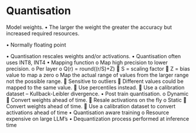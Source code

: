 # Quantisation
Model weights.
•	The larger the weight the greater the accuracy but increased required resources.

•	Normally floating point

•	Quantisation rescales weights and/or activations.
•	Quantisation often uses INT8, INT4
•	Mapping function
o	Map high precision to lower precision.
o	Per layer
o	Q(r) = round((r/S)+Z)
	S = scaling factor
	Z = bias value to map a zero
o	Map the actual range of values from the larger range not the possible range.
	Sensitive to outliers
	Different values could be mapped to the same value.
	Use percentiles instead.
	Use a calibration dataset – Kullback-Leibler divergence.
•	Post train quantisation.
o	Dynamic
	Convert weights ahead of time.
	Resale activations on the fly
o	Static
	Convert weights ahead of time.
	Use a calibration dataset to convert activations ahead of time
•	Quantisation aware training
o	Resource expensive on large LLM’s
•	Dequantization process performed at inference time
